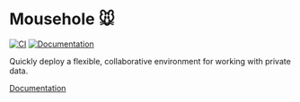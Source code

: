 # Mousehole 🐭

[![CI](https://github.com/alan-turing-institute/mousehole/actions/workflows/ci.yaml/badge.svg)](https://github.com/alan-turing-institute/mousehole/actions/workflows/ci.yaml)
[![Documentation](https://github.com/alan-turing-institute/mousehole/actions/workflows/docs.yaml/badge.svg)](https://github.com/alan-turing-institute/mousehole/actions/workflows/docs.yaml)

Quickly deploy a flexible, collaborative environment for working with private
data.

[Documentation](https://alan-turing-institute.github.io/mousehole/)

